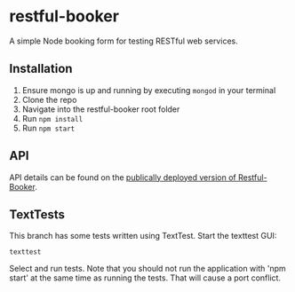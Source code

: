 # restful-booker
A simple Node booking form for testing RESTful web services.

## Installation
1. Ensure mongo is up and running by executing ```mongod``` in your terminal
2. Clone the repo
3. Navigate into the restful-booker root folder
4. Run ```npm install```
5. Run ```npm start```

## API
API details can be found on the [publically deployed version of Restful-Booker](https://restful-booker.herokuapp.com/).

## TextTests

This branch has some tests written using TextTest. Start the texttest GUI:

    texttest
    
Select and run tests. Note that you should not run the application with 'npm start' at the same time as running the tests. That will cause a port conflict.
